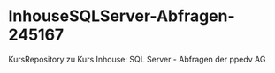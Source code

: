 # InhouseSQLServer-Abfragen-245167
KursRepository zu Kurs Inhouse: SQL Server - Abfragen der ppedv AG

